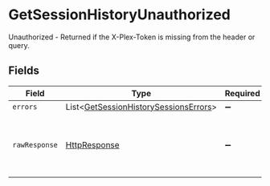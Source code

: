 # GetSessionHistoryUnauthorized

Unauthorized - Returned if the X-Plex-Token is missing from the header or query.


## Fields

| Field                                                                                                                         | Type                                                                                                                          | Required                                                                                                                      | Description                                                                                                                   |
| ----------------------------------------------------------------------------------------------------------------------------- | ----------------------------------------------------------------------------------------------------------------------------- | ----------------------------------------------------------------------------------------------------------------------------- | ----------------------------------------------------------------------------------------------------------------------------- |
| `errors`                                                                                                                      | List<[GetSessionHistorySessionsErrors](../../models/errors/GetSessionHistorySessionsErrors.md)>                               | :heavy_minus_sign:                                                                                                            | N/A                                                                                                                           |
| `rawResponse`                                                                                                                 | [HttpResponse<InputStream>](https://docs.oracle.com/en/java/javase/11/docs/api/java.net.http/java/net/http/HttpResponse.html) | :heavy_minus_sign:                                                                                                            | Raw HTTP response; suitable for custom response parsing                                                                       |